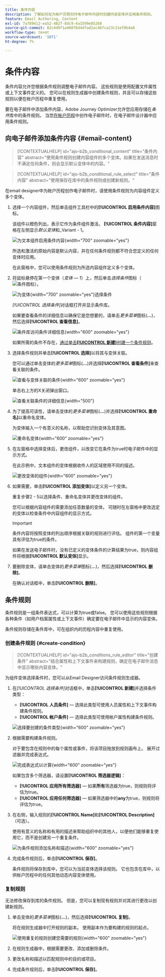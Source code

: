 ```yaml
---
title: 条件内容
description: 了解如何在为帐户历程创作电子邮件内容时创建内容变体并应用条件规则。
feature: Email Authoring, Content
exl-id: 7a789412-ea52-482f-8dc9-4a1599e85268
source-git-commit: 82c4d9f1a46076d4dfad2ac46fca23c11ef8b4a6
workflow-type: tm+mt
source-wordcount: '1071'
ht-degree: 7%

---
```


# 条件内容

条件内容允许您根据条件规则调整电子邮件内容。 这些规则是使用配置文件属性或上下文事件定义的。 您可以在规则生成器中创建条件规则，并且可以存储这些规则以便在帐户历程中重复使用。

要在电子邮件中添加条件内容，Adobe Journey Optimizer允许您应用存储在&#x200B;_条件_&#x200B;库中的条件规则。 当您[在帐户历程](./email-authoring.md)中创作电子邮件时，在电子邮件设计器中应用条件规则。

## 向电子邮件添加条件内容 {#email-content}

>[!CONTEXTUALHELP]
>id="ajo-b2b_conditional_content"
>title="条件内容"
>abstract="使用条件规则创建内容组件的多个变体。如果在发送消息时不满足任何条件，则会显示默认变体中的内容。"

>[!CONTEXTUALHELP]
>id="ajo-b2b_conditional_rule_select"
>title="条件内容"
>abstract="使用保存在库中的条件规则或创建新规则。"

在email designer中为帐户历程创作电子邮件时，请使用条件规则为内容组件定义多个变体。

1. 选择一个内容组件，然后单击组件工具栏中的&#x200B;**[!UICONTROL 启用条件内容]**&#x200B;图标。

   该组件以橙色列出，表示它作为条件组件激活。 **[!UICONTROL 条件内容]**&#x200B;窗格在左侧显示&#x200B;_默认变体_&#x200B;和_Variant - 1。

   ![为文本组件启用条件内容](./assets/conditions-enable.png){width="700" zoomable="yes"}

   所选和激活的原始内容是默认内容，并在任何条件规则都不符合您定义的任何变体时应用。

   在此窗格中，您可以使用条件规则为所选内容组件定义多个变体。

1. 将鼠标悬停在第一个变体（_变体 — 1_）上，然后单击&#x200B;_选择条件_&#x200B;图标（![条件图标](../assets/do-not-localize/icon-select-condition.svg)）。

   ![为变体](./assets/conditions-variant-select.png){width="700" zoomable="yes"}选择条件

   _[!UICONTROL 选择条件]_&#x200B;对话框打开并显示条件库。

   如果要查看条件的详细信息以确保它是您想要的，请单击&#x200B;_更多菜单_&#x200B;图标(**...**)，然后选择&#x200B;**[!UICONTROL 查看信息]**。

   ![条件库访问条件详细信息](assets/conditions-select-dialog.png){width="600" zoomable="yes"}

   如果所需的条件不存在，[通过单击&#x200B;**[!UICONTROL 新建]**&#x200B;创建一个条件规则](#create-a-conditional-rule)。

1. 选择条件规则并单击&#x200B;**[!UICONTROL 选择]**&#x200B;以将其与变体关联。

   您可以通过单击变体的&#x200B;_更多菜单_&#x200B;图标(**...**)并选择&#x200B;**[!UICONTROL 查看条件]**&#x200B;来查看关联的条件。

   ![查看与变体关联的条件](./assets/conditions-variant-view-condition.png){width="600" zoomable="yes"}

   单击右上方的X关闭弹出窗口。

   ![查看关联条件的详细信息](./assets/conditions-info-popup.png){width="500"}

1. 为了提高可读性，请单击变体的&#x200B;_更多菜单_&#x200B;图标(**...**)并选择&#x200B;**[!UICONTROL 重命名]**&#x200B;以重命名变体。

   为变体输入一个有意义的名称，以帮助您识别变体及其意图。

   ![重命名变体](./assets/conditions-variant-rename.png){width="600" zoomable="yes"}

1. 在左窗格中选择变体后，更改组件，以改变它在条件为true时电子邮件中的显示方式。

   在此示例中，文本组件的变体根据收件人的区域使用不同的描述。

   ![更改变体的组件](./assets/conditions-variant-component-edit.png){width="600" zoomable="yes"}

1. 如果需要，单击&#x200B;**[!UICONTROL 添加变体]**&#x200B;以定义另一个变体。

   重复步骤2 - 5以选择条件、重命名变体并更改变体的组件。

   您可以根据内容组件的需要添加任意数量的变体。 可随时在左窗格中更改选定的变体以检查条件中内容组件的显示方式。

   >[!IMPORTANT]
   >
   >条件内容将按照变体的列出顺序根据关联的规则进行评估。 组件的第一个变量具有评估为true的条件。
   >
   >如果在发送电子邮件时，没有已定义的变体条件的计算结果为true，则内容组件将根据&#x200B;**[!UICONTROL 默认变体]**&#x200B;显示。

1. 要删除变体，请单击变体的&#x200B;_更多菜单_&#x200B;图标(**...**)，然后选择&#x200B;**[!UICONTROL 删除]**。

   在确认对话框中，单击&#x200B;**[!UICONTROL 删除]**。

## 条件规则

条件规则是一组条件表达式，可以计算为true或false。 您可以使用这些规则根据各种条件（如用户档案属性或上下文事件）确定要在电子邮件中显示的内容变体。

条件规则存储在条件库中，可在组织内的历程内容中重复使用。
<!-- 

>[!NOTE]
>
>You need the [Manage Library Items](../administration/ootb-product-profiles.md) permission to save or delete conditional rules. Saved conditions are available for use by all users within an organization. -->

### 创建条件规则 {#create-condition}

>[!CONTEXTUALHELP]
>id="ajo-b2b_conditions_rule_editor"
>title="创建条件"
>abstract="结合属性和上下文事件来构建规则，确定在电子邮件消息中显示哪些内容变体。"

为组件变体选择条件时，您可以从Email Designer访问条件规则生成器。

1. 在&#x200B;_[!UICONTROL 选择条件]_&#x200B;对话框中，单击&#x200B;**[!UICONTROL 新建]**&#x200B;并选择条件类型：

   * **[!UICONTROL 人员条件]** — 选择此类型可使用人员属性和上下文事件构建条件规则。
   * **[!UICONTROL 帐户条件]** — 选择此类型可使用帐户属性构建条件规则。

   ![选择要创建的条件类型](./assets/conditions-select-create-new.png){width="600" zoomable="yes"}

1. 根据需要构建条件规则。

   对于要包含在规则中的每个属性或事件，将该项目拖放到规则画布上。 展开过滤器并完成表达式。

   ![完成表达式以计算](./assets/conditions-rule-add-attribute.png){width="600" zoomable="yes"}

   如果包含多个筛选器，请设置&#x200B;**[!UICONTROL 筛选器逻辑]**：

   * **[!UICONTROL 应用所有筛选器]** — 如果&#x200B;**所有**&#x200B;筛选器为true，则规则将评估为true。
   * **[!UICONTROL 应用任何筛选器]** — 如果筛选器中的&#x200B;**any**&#x200B;为true，则规则将评估为true。

1. 在右侧，输入规则的&#x200B;**[!UICONTROL Name]**&#x200B;和&#x200B;**[!UICONTROL Description]**（可选）。

   使用有意义的名称和有用的描述来帮助组织中的其他人，以便他们能够重复使用它，而不是创建另一个重复条件。

   ![为条件规则添加名称和描述](./assets/conditions-rule-name-description.png){width="600" zoomable="yes"}

1. 完成条件规则后，单击&#x200B;**[!UICONTROL 保存]**。

   条件规则将保存到库中，您可以为当前变体选择该规则。 它也包含在库中，以供帐户历程中的任何其他动态内容变体使用。

### 复制规则

无法修改保存到库的条件规则。 但是，您可以复制现有规则并对其进行更改以创建新规则。

1. 单击变体的&#x200B;_更多菜单_&#x200B;图标(**...**)，然后选择&#x200B;**[!UICONTROL 复制]**。

   将在规则生成器中打开规则的副本。 使用副本作为要构建的规则的起点。

   ![使用重复的规则创建您需要的规则](./assets/conditions-rule-duplicate.png){width="600" zoomable="yes"}

1. 在规则生成器中，根据需要更改、添加或删除条件。

1. 更改名称和描述以匹配规则中的目的或项目。

1. 完成条件规则后，单击&#x200B;**[!UICONTROL 保存]**。

